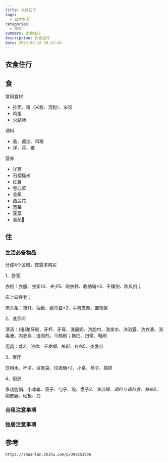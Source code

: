 ```yaml
---
title: 衣食住行
tags:
  - 日常生活
categories: 
  - 随笔
summary: 衣食住行
description: 衣食住行
date: 2023-07-18 10:22:45
---
```




## 衣食住行

## 食

常用食材

- 挂面、粉（米粉、河粉）、米饭
- 鸡蛋
- 火腿肠

调料

- 盐、酱油、鸡精
- 洋、蒜、姜

营养

- 洋葱
- 石榴糙米
- 红薯
- 卷心菜
- 香蕉
- 西兰花
- 蓝莓
- 菠菜
- 番茄🍅



## 住

### 生活必备物品

分成4个区域，按需求购买

1、卧室

衣柜：衣服、衣架*10、夹子*5、晾衣杆、收纳箱*3、干燥剂、吹风机；

床上四件套；

床头柜：夜灯、抽纸、纸巾盒*2、手机支架、置物架

2、洗手间

清洁：(电动)牙刷、牙杯、牙膏、洗面奶、洗脸巾、洗发水、沐浴露、洗衣液、消毒液、内衣皂；洁厕剂，马桶刷；拖把、扫帚、鞋刷

用具：盆*2，浴巾、干发帽、拖鞋、挂钩*5、束发带

3、客厅

饮用水、杯子、垃圾袋、垃圾桶*2、小桌、椅子、插排

4、厨房

多功能锅、小冰箱、筷子、勺子、碗、盘子*2、洗洁精、调料与调料盒、抹布*2、削皮器、砧板、刀



### 合租注意事项



### 独居注意事项



## 参考

```url
https://zhuanlan.zhihu.com/p/390253936
```

